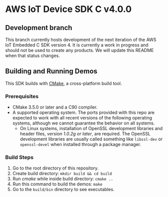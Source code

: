 # AWS IoT Device SDK C v4.0.0

## Development branch
This branch currently hosts development of the next iteration of the AWS IoT Embedded C SDK version 4. It is currently a work in progress and should not be used to create any products.  We will update this README when that status changes.

## Building and Running Demos

This SDK builds with [CMake](https://cmake.org/), a cross-platform build tool.

### Prerequisites
- CMake 3.5.0 or later and a C90 compiler.
- A supported operating system. The ports provided with this repo are expected to work with all recent versions of the following operating systems, although we cannot guarantee the behavior on all systems.
    - On Linux systems, installation of OpenSSL development libraries and header files, *version 1.0.2g or later*, are required. The OpenSSL development libraries are usually called something like `libssl-dev` or `openssl-devel` when installed through a package manager.

### Build Steps
1. Go to the root directory of this repository.
1. Create build directory: `mkdir build && cd build`
1. Run *cmake* while inside build directory: `cmake ..`
1. Run this command to build the demos: `make`
1. Go to the `build/bin` directory to see executables.
